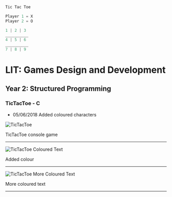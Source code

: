 ```c
 
Tic Tac Toe

Player 1 = X
Player 2 = O

1 | 2 | 3
__________
4 | 5 | 6
__________
7 | 8 | 9
```

# LIT: Games Design and Development
## Year 2: Structured Programming
### TicTacToe - C

* 05/06/2018 Added coloured characters

![TicTacToe](https://raw.githubusercontent.com/joeaoregan/Yr2-TicTacToe/master/Screenshots/TicTacToe1.png "TicTacToe")

TicTacToe console game


---

![TicTacToe Coloured Text](https://raw.githubusercontent.com/joeaoregan/Yr2-TicTacToe/master/Screenshots/TicTacToe2.png "TicTacToe Coloured Text")

Added colour

---

![TicTacToe More Coloured Text](https://raw.githubusercontent.com/joeaoregan/Yr2-TicTacToe/master/Screenshots/TicTacToe3.png "TicTacToe More Coloured Text")

More coloured text

---